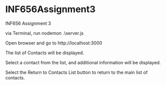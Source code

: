 # INF656Assignment3
INF656 Assignment 3

via Terminal, run nodemon .\server.js

Open browser and go to http://localhost:3000

The list of Contacts will be displayed.

Select a contact from the list, and additional information will be displayed.

Select the Return to Contacts List button to return to the main list of contacts.